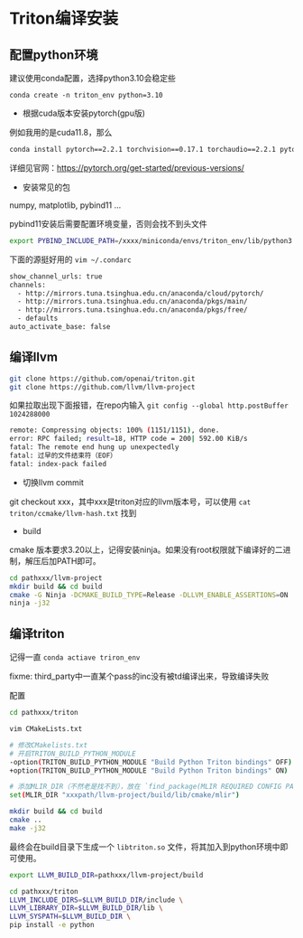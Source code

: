 # Triton编译安装

## 配置python环境

建议使用conda配置，选择python3.10会稳定些

`conda create -n triton_env python=3.10` 

- 根据cuda版本安装pytorch(gpu版)

例如我用的是cuda11.8，那么

```bash
conda install pytorch==2.2.1 torchvision==0.17.1 torchaudio==2.2.1 pytorch-cuda=11.8 -c pytorch -c nvidia
```

详细见官网：https://pytorch.org/get-started/previous-versions/

- 安装常见的包

numpy, matplotlib, pybind11 ...

pybind11安装后需要配置环境变量，否则会找不到头文件

```bash
export PYBIND_INCLUDE_PATH=/xxxx/miniconda/envs/triton_env/lib/python3.10/site-packages/pybind11/include
```

下面的源挺好用的 `vim ~/.condarc`

```bash
show_channel_urls: true
channels:
  - http://mirrors.tuna.tsinghua.edu.cn/anaconda/cloud/pytorch/
  - http://mirrors.tuna.tsinghua.edu.cn/anaconda/pkgs/main/
  - http://mirrors.tuna.tsinghua.edu.cn/anaconda/pkgs/free/
  - defaults
auto_activate_base: false
```

## 编译llvm

```bash
git clone https://github.com/openai/triton.git
git clone https://github.com/llvm/llvm-project
```

如果拉取出现下面报错，在repo内输入 `git config --global http.postBuffer 1024288000`

```bash
remote: Compressing objects: 100% (1151/1151), done.
error: RPC failed; result=18, HTTP code = 200| 592.00 KiB/s    
fatal: The remote end hung up unexpectedly
fatal: 过早的文件结束符（EOF）
fatal: index-pack failed
```

- 切换llvm commit

git checkout xxx，其中xxx是triton对应的llvm版本号，可以使用 `cat triton/ccmake/llvm-hash.txt` 找到

- build

cmake 版本要求3.20以上，记得安装ninja。如果没有root权限就下编译好的二进制，解压后加PATH即可。

```bash
cd pathxxx/llvm-project
mkdir build && cd build
cmake -G Ninja -DCMAKE_BUILD_TYPE=Release -DLLVM_ENABLE_ASSERTIONS=ON  ../llvm -DLLVM_ENABLE_PROJECTS="mlir;llvm"
ninja -j32
```

## 编译triton

记得一直 `conda actiave triron_env`


fixme: third_party中一直某个pass的inc没有被td编译出来，导致编译失败

配置

```bash
cd pathxxx/triton

vim CMakeLists.txt

# 修改CMakelists.txt
# 开启TRITON_BUILD_PYTHON_MODULE
-option(TRITON_BUILD_PYTHON_MODULE "Build Python Triton bindings" OFF)
+option(TRITON_BUILD_PYTHON_MODULE "Build Python Triton bindings" ON)

# 添加MLIR_DIR（不然老是找不到），放在 `find_package(MLIR REQUIRED CONFIG PATHS ${MLIR_DIR})` 前面就行  
set(MLIR_DIR "xxxpath/llvm-project/build/lib/cmake/mlir")
```

```bash
mkdir build && cd build
cmake ..
make -j32
```

最终会在build目录下生成一个 `libtriton.so` 文件，将其加入到python环境中即可使用。


```bash
export LLVM_BUILD_DIR=pathxxx/llvm-project/build

cd pathxxx/triton
LLVM_INCLUDE_DIRS=$LLVM_BUILD_DIR/include \
LLVM_LIBRARY_DIR=$LLVM_BUILD_DIR/lib \
LLVM_SYSPATH=$LLVM_BUILD_DIR \
pip install -e python

```
